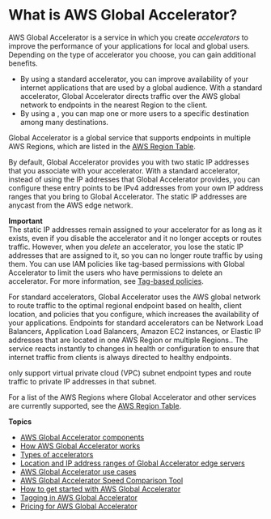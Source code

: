 # What is AWS Global Accelerator?<a name="what-is-global-accelerator"></a>

AWS Global Accelerator is a service in which you create *accelerators* to improve the performance of your applications for local and global users\. Depending on the type of accelerator you choose, you can gain additional benefits\. 
+ By using a standard accelerator, you can improve availability of your internet applications that are used by a global audience\. With a standard accelerator, Global Accelerator directs traffic over the AWS global network to endpoints in the nearest Region to the client\. 
+ By using a , you can map one or more users to a specific destination among many destinations\.

Global Accelerator is a global service that supports endpoints in multiple AWS Regions, which are listed in the [AWS Region Table](https://aws.amazon.com/about-aws/global-infrastructure/regional-product-services/)\.

By default, Global Accelerator provides you with two static IP addresses that you associate with your accelerator\. With a standard accelerator, instead of using the IP addresses that Global Accelerator provides, you can configure these entry points to be IPv4 addresses from your own IP address ranges that you bring to Global Accelerator\. The static IP addresses are anycast from the AWS edge network\. 

**Important**  
The static IP addresses remain assigned to your accelerator for as long as it exists, even if you disable the accelerator and it no longer accepts or routes traffic\. However, when you *delete* an accelerator, you lose the static IP addresses that are assigned to it, so you can no longer route traffic by using them\. You can use IAM policies like tag\-based permissions with Global Accelerator to limit the users who have permissions to delete an accelerator\. For more information, see [ Tag\-based policies](auth-and-access-control.md#access-control-manage-access-tag-policies)\.

For standard accelerators, Global Accelerator uses the AWS global network to route traffic to the optimal regional endpoint based on health, client location, and policies that you configure, which increases the availability of your applications\. Endpoints for standard accelerators can be Network Load Balancers, Application Load Balancers, Amazon EC2 instances, or Elastic IP addresses that are located in one AWS Region or multiple Regions\.\. The service reacts instantly to changes in health or configuration to ensure that internet traffic from clients is always directed to healthy endpoints\.

 only support virtual private cloud \(VPC\) subnet endpoint types and route traffic to private IP addresses in that subnet\.

For a list of the AWS Regions where Global Accelerator and other services are currently supported, see the [AWS Region Table](https://aws.amazon.com/about-aws/global-infrastructure/regional-product-services/)\.

**Topics**
+ [AWS Global Accelerator components](introduction-components.md)
+ [How AWS Global Accelerator works](introduction-how-it-works.md)
+ [Types of accelerators](introduction-accelerator-types.md)
+ [Location and IP address ranges of Global Accelerator edge servers](introduction-ip-ranges.md)
+ [AWS Global Accelerator use cases](introduction-benefits-of-migrating.md)
+ [AWS Global Accelerator Speed Comparison Tool](introduction-speed-comparison-tool.md)
+ [How to get started with AWS Global Accelerator](introduction-get-started.md)
+ [Tagging in AWS Global Accelerator](tagging-in-global-accelerator.md)
+ [Pricing for AWS Global Accelerator](introduction-pricing.md)